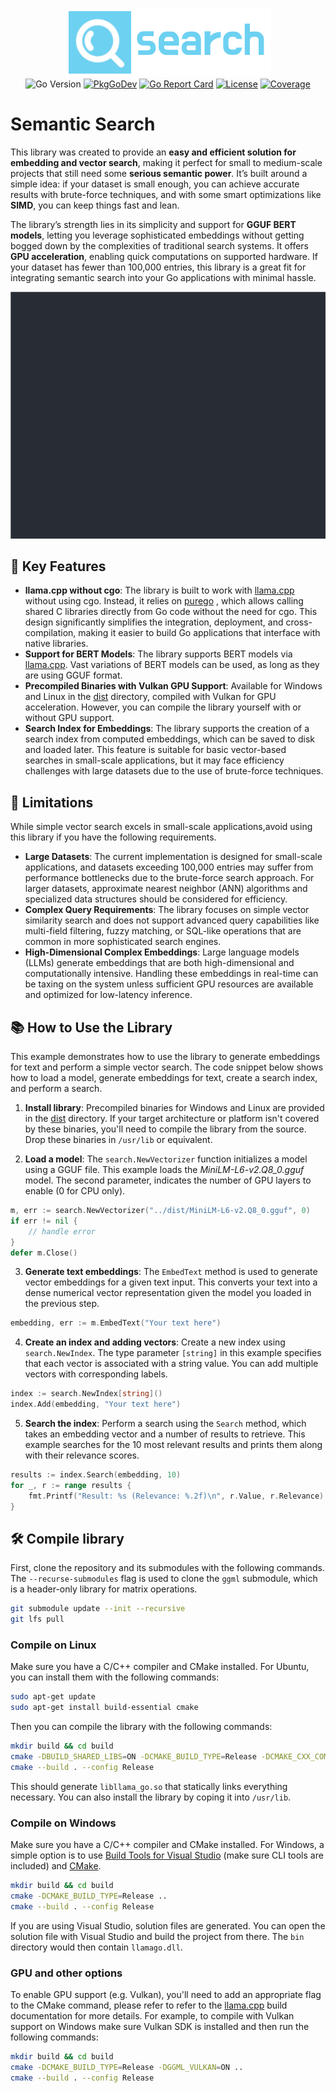<p align="center">
<img width="330" height="110" src=".github/logo.png" border="0" alt="kelindar/search">
<br>
<img src="https://img.shields.io/github/go-mod/go-version/kelindar/search" alt="Go Version">
<a href="https://pkg.go.dev/github.com/kelindar/search"><img src="https://pkg.go.dev/badge/github.com/kelindar/search" alt="PkgGoDev"></a>
<a href="https://goreportcard.com/report/github.com/kelindar/search"><img src="https://goreportcard.com/badge/github.com/kelindar/search" alt="Go Report Card"></a>
<a href="https://opensource.org/licenses/MIT"><img src="https://img.shields.io/badge/License-MIT-blue.svg" alt="License"></a>
<a href="https://coveralls.io/github/kelindar/search"><img src="https://coveralls.io/repos/github/kelindar/search/badge.svg" alt="Coverage"></a>
</p>

# Semantic Search

This library was created to provide an **easy and efficient solution for embedding and vector search**, making it perfect for small to medium-scale projects that still need some **serious semantic power**. It’s built around a simple idea: if your dataset is small enough, you can achieve accurate results with brute-force techniques, and with some smart optimizations like **SIMD**, you can keep things fast and lean.

The library’s strength lies in its simplicity and support for **GGUF BERT models**, letting you leverage sophisticated embeddings without getting bogged down by the complexities of traditional search systems. It offers **GPU acceleration**, enabling quick computations on supported hardware. If your dataset has fewer than 100,000 entries, this library is a great fit for integrating semantic search into your Go applications with minimal hassle.

![demo](./.github/demo.gif)

## 🚀 Key Features

- **llama.cpp without cgo**: The library is built to work with [llama.cpp](https://github.com/ggerganov/llama.cpp) without using cgo. Instead, it relies on [purego](https://github.com/ebitengine/purego) , which allows calling shared C libraries directly from Go code without the need for cgo. This design significantly simplifies the integration, deployment, and cross-compilation, making it easier to build Go applications that interface with native libraries.
- **Support for BERT Models**: The library supports BERT models via [llama.cpp](https://github.com/ggerganov/llama.cpp/pull/5423). Vast variations of BERT models can be used, as long as they are using GGUF format.
- **Precompiled Binaries with Vulkan GPU Support**: Available for Windows and Linux in the [dist](dist) directory, compiled with Vulkan for GPU acceleration. However, you can compile the library yourself with or without GPU support.
- **Search Index for Embeddings**: The library supports the creation of a search index from computed embeddings, which can be saved to disk and loaded later. This feature is suitable for basic vector-based searches in small-scale applications, but it may face efficiency challenges with large datasets due to the use of brute-force techniques.

## 🤔 Limitations

While simple vector search excels in small-scale applications,avoid using this library if you have the following requirements.

- **Large Datasets**: The current implementation is designed for small-scale applications, and datasets exceeding 100,000 entries may suffer from performance bottlenecks due to the brute-force search approach. For larger datasets, approximate nearest neighbor (ANN) algorithms and specialized data structures should be considered for efficiency.
- **Complex Query Requirements**: The library focuses on simple vector similarity search and does not support advanced query capabilities like multi-field filtering, fuzzy matching, or SQL-like operations that are common in more sophisticated search engines.
- **High-Dimensional Complex Embeddings**: Large language models (LLMs) generate embeddings that are both high-dimensional and computationally intensive. Handling these embeddings in real-time can be taxing on the system unless sufficient GPU resources are available and optimized for low-latency inference.

## 📚 How to Use the Library

This example demonstrates how to use the library to generate embeddings for text and perform a simple vector search. The code snippet below shows how to load a model, generate embeddings for text, create a search index, and perform a search.

1. **Install library**: Precompiled binaries for Windows and Linux are provided in the [dist](dist) directory. If your target architecture or platform isn't covered by these binaries, you'll need to compile the library from the source. Drop these binaries in `/usr/lib` or equivalent.

1. **Load a model**: The `search.NewVectorizer` function initializes a model using a GGUF file. This example loads the _MiniLM-L6-v2.Q8_0.gguf_ model. The second parameter, indicates the number of GPU layers to enable (0 for CPU only).

```go
m, err := search.NewVectorizer("../dist/MiniLM-L6-v2.Q8_0.gguf", 0)
if err != nil {
    // handle error
}
defer m.Close()
```

3. **Generate text embeddings**: The `EmbedText` method is used to generate vector embeddings for a given text input. This converts your text into a dense numerical vector representation given the model you loaded in the previous step.

```go
embedding, err := m.EmbedText("Your text here")
```

4. **Create an index and adding vectors**: Create a new index using `search.NewIndex`. The type parameter `[string]` in this example specifies that each vector is associated with a string value. You can add multiple vectors with corresponding labels.

```go
index := search.NewIndex[string]()
index.Add(embedding, "Your text here")
```

5. **Search the index**: Perform a search using the `Search` method, which takes an embedding vector and a number of results to retrieve. This example searches for the 10 most relevant results and prints them along with their relevance scores.

```go
results := index.Search(embedding, 10)
for _, r := range results {
    fmt.Printf("Result: %s (Relevance: %.2f)\n", r.Value, r.Relevance)
}
```

## 🛠 Compile library

First, clone the repository and its submodules with the following commands. The `--recurse-submodules` flag is used to clone the `ggml` submodule, which is a header-only library for matrix operations.

```bash
git submodule update --init --recursive
git lfs pull
```

### Compile on Linux

Make sure you have a C/C++ compiler and CMake installed. For Ubuntu, you can install them with the following commands:

```bash
sudo apt-get update
sudo apt-get install build-essential cmake
```

Then you can compile the library with the following commands:

```bash
mkdir build && cd build
cmake -DBUILD_SHARED_LIBS=ON -DCMAKE_BUILD_TYPE=Release -DCMAKE_CXX_COMPILER=g++ -DCMAKE_C_COMPILER=gcc ..
cmake --build . --config Release
```

This should generate `libllama_go.so` that statically links everything necessary. You can also install the library by coping it into `/usr/lib`.

### Compile on Windows

Make sure you have a C/C++ compiler and CMake installed. For Windows, a simple option is to use [Build Tools for Visual Studio](https://visualstudio.microsoft.com/downloads/) (make sure CLI tools are included) and [CMake](https://cmake.org/download/).

```bash
mkdir build && cd build
cmake -DCMAKE_BUILD_TYPE=Release ..
cmake --build . --config Release
```

If you are using Visual Studio, solution files are generated. You can open the solution file with Visual Studio and build the project from there. The `bin` directory would then contain `llamago.dll`.

### GPU and other options

To enable GPU support (e.g. Vulkan), you'll need to add an appropriate flag to the CMake command, please refer to refer to the [llama.cpp](https://github.com/ggerganov/llama.cpp/blob/master/docs/build.md#vulkan) build documentation for more details. For example, to compile with Vulkan support on Windows make sure Vulkan SDK is installed and then run the following commands:

```bash
mkdir build && cd build
cmake -DCMAKE_BUILD_TYPE=Release -DGGML_VULKAN=ON ..
cmake --build . --config Release
```
